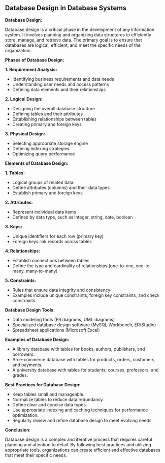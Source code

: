 ## Database Design in Database Systems

**Database Design:**

Database design is a critical phase in the development of any information system. It involves planning and organizing data structures to efficiently store, manage, and retrieve data. The primary goal is to ensure that databases are logical, efficient, and meet the specific needs of the organization.

**Phases of Database Design:**

**1. Requirement Analysis:**

- Identifying business requirements and data needs
- Understanding user needs and access patterns
- Defining data elements and their relationships


**2. Logical Design:**

- Designing the overall database structure
- Defining tables and their attributes
- Establishing relationships between tables
- Creating primary and foreign keys


**3. Physical Design:**

- Selecting appropriate storage engine
- Defining indexing strategies
- Optimizing query performance


**Elements of Database Design:**

**1. Tables:**

- Logical groups of related data
- Define attributes (columns) and their data types
- Establish primary and foreign keys


**2. Attributes:**

- Represent individual data items
- Defined by data type, such as integer, string, date, boolean


**3. Keys:**

- Unique identifiers for each row (primary key)
- Foreign keys link records across tables


**4. Relationships:**

- Establish connections between tables
- Define the type and cardinality of relationships (one-to-one, one-to-many, many-to-many)


**5. Constraints:**

- Rules that ensure data integrity and consistency
- Examples include unique constraints, foreign key constraints, and check constraints


**Database Design Tools:**

- Data modeling tools (ER diagrams, UML diagrams)
- Specialized database design software (MySQL Workbench, ER/Studio)
- Spreadsheet applications (Microsoft Excel)

**Examples of Database Design:**

* A library database with tables for books, authors, publishers, and borrowers.
* An e-commerce database with tables for products, orders, customers, and payments.
* A university database with tables for students, courses, professors, and grades.


**Best Practices for Database Design:**

- Keep tables small and manageable.
- Normalize tables to reduce data redundancy.
- Define clear and concise data types.
- Use appropriate indexing and caching techniques for performance optimization.
- Regularly review and refine database design to meet evolving needs.

**Conclusion:**

Database design is a complex and iterative process that requires careful planning and attention to detail. By following best practices and utilizing appropriate tools, organizations can create efficient and effective databases that meet their specific needs.